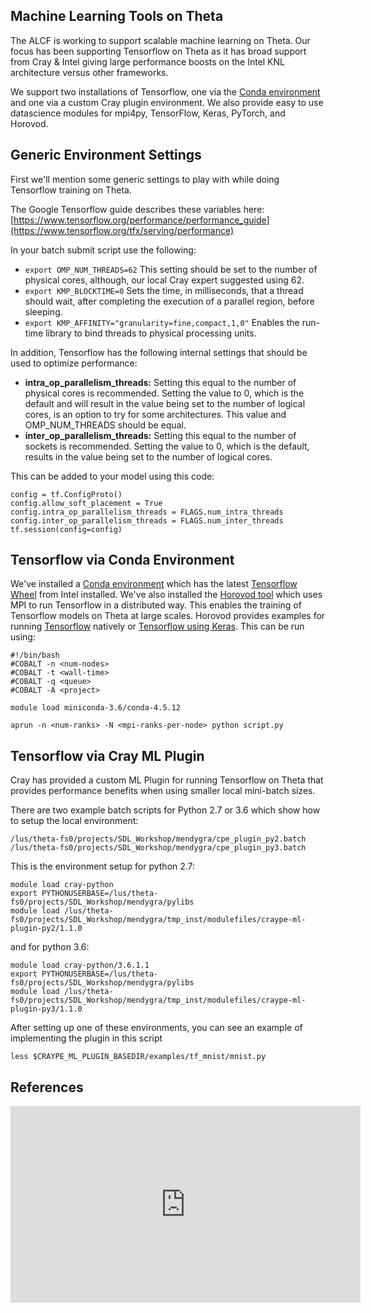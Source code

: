 ## Machine Learning Tools on Theta

The ALCF is working to support scalable machine learning on Theta. Our focus has been supporting Tensorflow on Theta as it has broad support from Cray & Intel giving large performance boosts on the Intel KNL architecture versus other frameworks. 

We support two installations of Tensorflow, one via the [Conda environment](conda.md) and one via a custom Cray plugin environment. We also provide easy to use datascience modules for mpi4py, TensorFlow, Keras, PyTorch, and Horovod.

## Generic Environment Settings

First we'll mention some generic settings to play with while doing Tensorflow training on Theta.

The Google Tensorflow guide describes these variables here: [https://www.tensorflow.org/performance/performance_guide](https://www.tensorflow.org/tfx/serving/performance)

In your batch submit script use the following:
- ```export OMP_NUM_THREADS=62``` This setting should be set to the number of physical cores, although, our local Cray expert suggested using 62.
- ```export KMP_BLOCKTIME=0``` Sets the time, in milliseconds, that a thread should wait, after completing the execution of a parallel region, before sleeping.
- ```export KMP_AFFINITY="granularity=fine,compact,1,0"```  Enables the run-time library to bind threads to physical processing units.

In addition, Tensorflow has the following internal settings that should be used to optimize performance:
- **intra_op_parallelism_threads:** Setting this equal to the number of physical cores is recommended. Setting the value to 0, which is the default and will result in the value being set to the number of logical cores, is an option to try for some architectures. This value and OMP_NUM_THREADS should be equal.
- **inter_op_parallelism_threads:** Setting this equal to the number of sockets is recommended. Setting the value to 0, which is the default, results in the value being set to the number of logical cores.

This can be added to your model using this code:
```
config = tf.ConfigProto() 
config.allow_soft_placement = True 
config.intra_op_parallelism_threads = FLAGS.num_intra_threads 
config.inter_op_parallelism_threads = FLAGS.num_inter_threads 
tf.session(config=config)
```
## Tensorflow via Conda Environment
We've installed a [Conda environment](conda.md) which has the latest [Tensorflow Wheel](https://software.intel.com/en-us/articles/intel-optimized-tensorflow-installation-guide) from Intel installed. We've also installed the [Horovod tool](https://github.com/uber/horovod) which uses MPI to run Tensorflow in a distributed way. This enables the training of Tensorflow models on Theta at large scales. Horovod provides examples for running [Tensorflow](https://github.com/horovod/horovod/blob/master/examples/tensorflow/tensorflow_mnist.py) natively or [Tensorflow using Keras](https://github.com/horovod/horovod/blob/master/examples/keras/keras_mnist.py). This can be run using:
```
#!/bin/bash
#COBALT -n <num-nodes>
#COBALT -t <wall-time>
#COBALT -q <queue>
#COBALT -A <project>

module load miniconda-3.6/conda-4.5.12

aprun -n <num-ranks> -N <mpi-ranks-per-node> python script.py
```
## Tensorflow via Cray ML Plugin

Cray has provided a custom ML Plugin for running Tensorflow on Theta that provides performance benefits when using smaller local mini-batch sizes. 

There are two example batch scripts for Python 2.7 or 3.6 which show how to setup the local environment:
```
/lus/theta-fs0/projects/SDL_Workshop/mendygra/cpe_plugin_py2.batch
/lus/theta-fs0/projects/SDL_Workshop/mendygra/cpe_plugin_py3.batch
```
This is the environment setup for python 2.7:
```
module load cray-python
export PYTHONUSERBASE=/lus/theta-fs0/projects/SDL_Workshop/mendygra/pylibs
module load /lus/theta-fs0/projects/SDL_Workshop/mendygra/tmp_inst/modulefiles/craype-ml-plugin-py2/1.1.0
```
and for python 3.6:
```
module load cray-python/3.6.1.1
export PYTHONUSERBASE=/lus/theta-fs0/projects/SDL_Workshop/mendygra/pylibs
module load /lus/theta-fs0/projects/SDL_Workshop/mendygra/tmp_inst/modulefiles/craype-ml-plugin-py3/1.1.0
```
After setting up one of these environments, you can see an example of implementing the plugin in this script
```
less $CRAYPE_ML_PLUGIN_BASEDIR/examples/tf_mnist/mnist.py
```
## References
<iframe width="560" height="315" src="https://www.youtube.com/embed/mUZRD-HQtz0" title="YouTube video player" frameborder="0" allow="accelerometer; autoplay; clipboard-write; encrypted-media; gyroscope; picture-in-picture" allowfullscreen></iframe>










